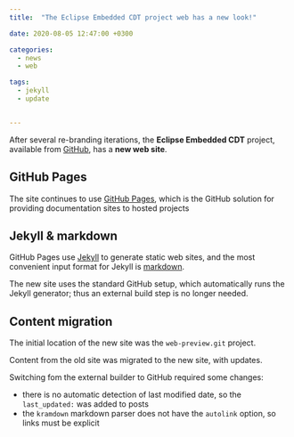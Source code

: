 ```yaml
---
title:  "The Eclipse Embedded CDT project web has a new look!"

date: 2020-08-05 12:47:00 +0300

categories:
  - news
  - web

tags:
  - jekyll
  - update


---
```


After several re-branding iterations, the **Eclipse Embedded CDT** project,
available from
[GitHub](https://github.com/eclipse-embed-cdt), has a **new web site**.

## GitHub Pages

The site continues to use [GitHub Pages](https://pages.github.com),
which is the GitHub solution for providing documentation sites to hosted
projects

## Jekyll & markdown

GitHub Pages use [Jekyll](http://jekyllrb.com) to generate static web
sites, and the most convenient input format for Jekyll is
[markdown](http://daringfireball.net/projects/markdown/syntax).

The new site uses the standard GitHub setup, which automatically runs
the Jekyll generator; thus an external build step is no longer needed.

## Content migration

The initial location of the new site was the `web-preview.git` project.

Content from the old site was migrated to the new site, with updates.

Switching fom the external builder to GitHub required some changes:

- there is no automatic detection of last modified date, so
  the `last_updated:` was added to posts
- the `kramdown` markdown parser does not have the `autolink` option, so
  links must be explicit
